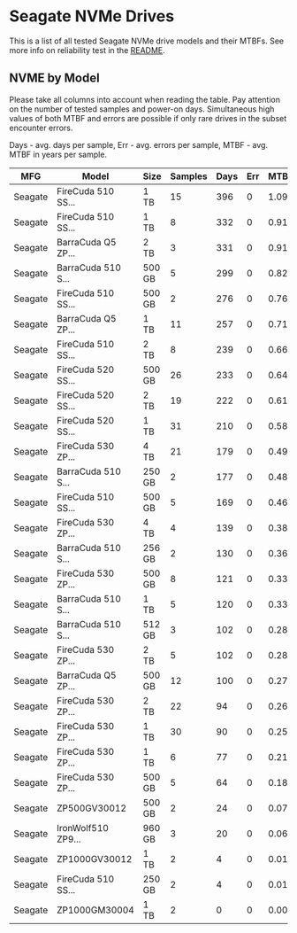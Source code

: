 Seagate NVMe Drives
===================

This is a list of all tested Seagate NVMe drive models and their MTBFs. See more
info on reliability test in the [README](https://github.com/linuxhw/SMART).

NVME by Model
------------

Please take all columns into account when reading the table. Pay attention on the
number of tested samples and power-on days. Simultaneous high values of both MTBF
and errors are possible if only rare drives in the subset encounter errors.

Days - avg. days per sample,
Err  - avg. errors per sample,
MTBF - avg. MTBF in years per sample.

| MFG       | Model              | Size   | Samples | Days  | Err   | MTBF |
|-----------|--------------------|--------|---------|-------|-------|------|
| Seagate   | FireCuda 510 SS... | 1 TB   | 15      | 396   | 0     | 1.09   |
| Seagate   | FireCuda 510 SS... | 1 TB   | 8       | 332   | 0     | 0.91   |
| Seagate   | BarraCuda Q5 ZP... | 2 TB   | 3       | 331   | 0     | 0.91   |
| Seagate   | BarraCuda 510 S... | 500 GB | 5       | 299   | 0     | 0.82   |
| Seagate   | FireCuda 510 SS... | 500 GB | 2       | 276   | 0     | 0.76   |
| Seagate   | BarraCuda Q5 ZP... | 1 TB   | 11      | 257   | 0     | 0.71   |
| Seagate   | FireCuda 510 SS... | 2 TB   | 8       | 239   | 0     | 0.66   |
| Seagate   | FireCuda 520 SS... | 500 GB | 26      | 233   | 0     | 0.64   |
| Seagate   | FireCuda 520 SS... | 2 TB   | 19      | 222   | 0     | 0.61   |
| Seagate   | FireCuda 520 SS... | 1 TB   | 31      | 210   | 0     | 0.58   |
| Seagate   | FireCuda 530 ZP... | 4 TB   | 21      | 179   | 0     | 0.49   |
| Seagate   | BarraCuda 510 S... | 250 GB | 2       | 177   | 0     | 0.48   |
| Seagate   | FireCuda 510 SS... | 500 GB | 5       | 169   | 0     | 0.46   |
| Seagate   | FireCuda 530 ZP... | 4 TB   | 4       | 139   | 0     | 0.38   |
| Seagate   | BarraCuda 510 S... | 256 GB | 2       | 130   | 0     | 0.36   |
| Seagate   | FireCuda 530 ZP... | 500 GB | 8       | 121   | 0     | 0.33   |
| Seagate   | BarraCuda 510 S... | 1 TB   | 5       | 120   | 0     | 0.33   |
| Seagate   | BarraCuda 510 S... | 512 GB | 3       | 102   | 0     | 0.28   |
| Seagate   | FireCuda 530 ZP... | 2 TB   | 5       | 102   | 0     | 0.28   |
| Seagate   | BarraCuda Q5 ZP... | 500 GB | 12      | 100   | 0     | 0.27   |
| Seagate   | FireCuda 530 ZP... | 2 TB   | 22      | 94    | 0     | 0.26   |
| Seagate   | FireCuda 530 ZP... | 1 TB   | 30      | 90    | 0     | 0.25   |
| Seagate   | FireCuda 530 ZP... | 1 TB   | 6       | 77    | 0     | 0.21   |
| Seagate   | FireCuda 530 ZP... | 500 GB | 5       | 64    | 0     | 0.18   |
| Seagate   | ZP500GV30012       | 500 GB | 2       | 24    | 0     | 0.07   |
| Seagate   | IronWolf510 ZP9... | 960 GB | 3       | 20    | 0     | 0.06   |
| Seagate   | ZP1000GV30012      | 1 TB   | 2       | 4     | 0     | 0.01   |
| Seagate   | FireCuda 510 SS... | 250 GB | 2       | 4     | 0     | 0.01   |
| Seagate   | ZP1000GM30004      | 1 TB   | 2       | 0     | 0     | 0.00   |

